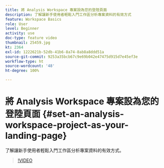 ```yaml
---
title: 將 Analysis Workspace 專案設為您的登陸頁面
description: 了解讓新手使用者輕鬆入門工作區分析專案資料的有效方式
feature: Workspace Basics
role: User
level: Beginner
activity: use
doc-type: feature video
thumbnail: 25459.jpg
kt: 2364
exl-id: 1222621b-52db-41b6-8a74-8ab8a8ddd51a
source-git-commit: 9253a35bcb67c9e69b042e47475d915d7e45ef3e
workflow-type: ht
source-wordcount: '48'
ht-degree: 100%

---
```


# 將 Analysis Workspace 專案設為您的登陸頁面 {#set-an-analysis-workspace-project-as-your-landing-page}

了解讓新手使用者輕鬆入門工作區分析專案資料的有效方式。

>[!VIDEO](https://video.tv.adobe.com/v/25459/?quality=12)
